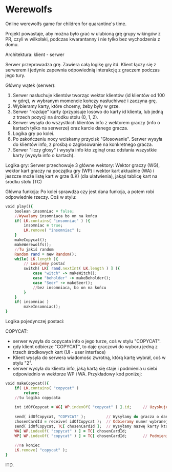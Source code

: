 # Werewolfs
Online werewolfs game for children for quarantine's time.

Projekt powastaje, aby można było grać w ulubioną grę grupy wikingów z PR, czyli w wilkołaki, podczas kwarantanny i nie tylko bez wychodzenia z domu.

Architektura: klient - serwer

Serwer przeprowadza grę. Zawiera całą logikę gry itd.
Klient łączy się z serwerem i jedynie zapewnia odpowiednią interakcję z graczem podczas jego tury.

Główny wątek (serwer):
1. Serwer nasłuchuje klientów tworząc wektor klientów (id klientów od 100 w górę), w wybranym momencie kończy nasłuchiwać i zaczyna grę.
2. Wybieramy karty, które chcemy, żeby były w grze.
3. Serwer "rozdaje" karty (przypisuje losowo do karty id klienta, lub jedną z trzech pozycji na środku stołu (0, 1, 2).
4. Serwer wysyła do wszystkich klientów info z wektorem graczy (info o kartach tylko na serwerze) oraz karcie danego gracza.
5. Logika gry po kolei.
6. Po zakończeniu nocy wciskamy przycisk "Głosowanie". Serwer wysyła do klientów info, z prośbą o zagłosowanie na konkretnego gracza.
7. Serwer "liczy głosy" i wysyła info kto zginął oraz odsłania wszystkie karty (wysyła info o kartach).

Logika gry:
Serwer przechowuje 3 główne wektory: Wektor graczy (WG), wektor kart graczy na początku gry (WP) i wektor kart aktualnie (WA) i jeszcze może listę kart w grze (LK) (dla ułatwienia), jakąś tablicę kart na środku stołu (TC)

Główna funkcja:
Po kolei sprawdza czy jest dana funkcja, a potem robi odpowiednie rzeczy. Coś w stylu:

```ruby
void play(){
	boolean insomniac = false;
	//Wywalamy insomniaca bo on na końcu
	if( LK.contains( "insomniac" ) ){
		insomniac = true;
		LK.remove( "insomniac" );
	}
	makeCopycat();
	makeWerewolfs();
	//Tu jakiś random
	Random rand = new Random();
	while( LK.length ){
		// Losujemy postać
		switch( LK[ rand.nextInt( LK.length ) ] ){
			case "witch" -> makeWitch();
			case "beholder" -> makeBeholder();
			case "Seer" -> makeSeer();
			//bez insomniaca, bo on na końcu
		}
	}
	if( insomniac )
		makeInsomniac();
}
```
Logika pojedynczej postaci:

COPYCAT:
- serwer wysyła do copycata info o jego turze, coś w stylu "COPYCAT".
- gdy klient odbierze "COPYCAT", to daje graczowi do wyboru jedną z trzech środkowych kart (UI - user interface)
- Klient wysyla do serwera wiadomośc zwrotną, którą kartę wybrał, coś w stylu "2".
- serwer wysyła do klienta info, jaką kartą się staje i podmienia u siebi odpowiednio w wektorze WP i WA.
Przykładowy kod poniżej:

```ruby
void makeCopycat(){
	if( LK.contains( "copycat" )
		return;
	//tu logika copycata
	
	int idOfCopycat = WG[ WP.indexOf( "copycat" ) ].id;		// Uzyskujemy id gracza copycata
	
	send( idOfCopycat, "COPYCAT" );			// Wysyłamy do gracza o danym id wiadomość "COPYCAT"	(to send to ja już ogarnę)
	chosenCardId = receive( idOfCopycat );	// Odbieramy numer wybranej karty
	send( idOfCopycat, TC[ chosenCardId ];	// Wysyłamy nazwę karty którą gracz się staje
	WA[ WP.indexOf( "copycat" ) ] = TC[ chosenCardId;
	WP[ WP.indexOf( "copycat" ) ] = TC[ chosenCardId;		// Podmieniamy karty
	
	//na koniec
	LK.remove( "copycat" );
}
```
ITD.
